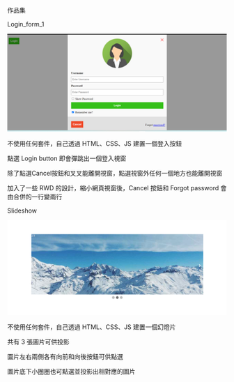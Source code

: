 作品集

Login_form_1

![Login](https://github.com/Lin-Hung-Shih/Lin-Hung-Shih-portfolio/blob/master/img/login_img.png?raw=true)

不使用任何套件，自己透過 HTML、CSS、JS 建置一個登入按鈕

點選 Login button 即會彈跳出一個登入視窗

除了點選Cancel按鈕和叉叉能離開視窗，點選視窗外任何一個地方也能離開視窗

加入了一些 RWD 的設計，縮小網頁視窗後，Cancel 按鈕和 Forgot password 會由合併的一行變兩行

Slideshow

![Slideshow](https://github.com/Lin-Hung-Shih/Lin-Hung-Shih-portfolio/blob/master/img/slide_img.png?raw=true)

不使用任何套件，自己透過 HTML、CSS、JS 建置一個幻燈片

共有 3 張圖片可供投影

圖片左右兩側各有向前和向後按鈕可供點選

圖片底下小圈圈也可點選並投影出相對應的圖片

